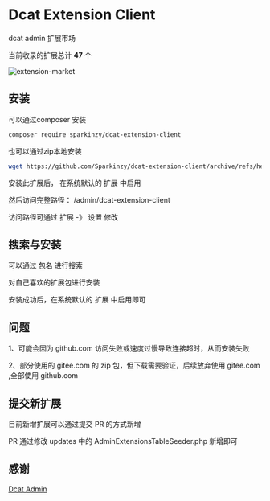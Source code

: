 # Dcat Extension Client

dcat admin 扩展市场

当前收录的扩展总计 <b>47</b> 个

![extension-market](https://tvax4.sinaimg.cn/large/a16fd57dly1h6oqbvnyqgj21h80tx76u.jpg)

## 安装

可以通过composer 安装

```bash 
composer require sparkinzy/dcat-extension-client
```

也可以通过zip本地安装

```bash 
wget https://github.com/Sparkinzy/dcat-extension-client/archive/refs/heads/master.zip
```

安装此扩展后， 在系统默认的 扩展 中启用

然后访问完整路径： /admin/dcat-extension-client

访问路径可通过 扩展 -》 设置  修改

## 搜索与安装

可以通过 包名 进行搜索

对自己喜欢的扩展包进行安装

安装成功后，在系统默认的 扩展 中启用即可

## 问题

1、可能会因为 github.com 访问失败或速度过慢导致连接超时，从而安装失败

2、部分使用的 gitee.com 的 zip 包，但下载需要验证，后续放弃使用 gitee.com ,全部使用 github.com


## 提交新扩展

目前新增扩展可以通过提交 PR 的方式新增

PR 通过修改 updates 中的 AdminExtensionsTableSeeder.php 新增即可



## 感谢

[Dcat Admin](https://github.com/jqhph/dcat-admin)